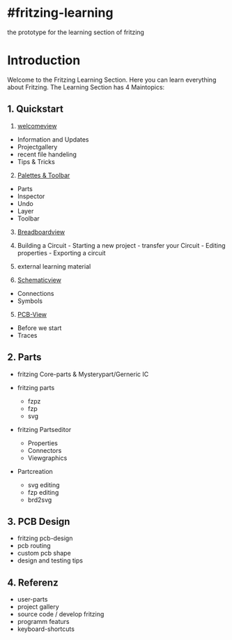 #fritzing-learning
==================================================
the prototype for the learning section of fritzing

# Introduction

Welcome to the Fritzing Learning Section. Here you can learn everything about Fritzing.
The Learning Section has 4 Maintopics:

## 1. Quickstart
1. [welcomeview](01_quickstart/01_welcomeview.md)
  - Information and Updates
  - Projectgallery
  - recent file handeling
  - Tips & Tricks

2. [Palettes & Toolbar](01_quickstart/02_palettes.md)
  - Parts
  - Inspector
  - Undo
  - Layer
  - Toolbar

3. [Breadboardview](01_quickstart/03_breadboardview.md)
  1. Building a Circuit
    - Starting a new project
    - transfer your Circuit
    - Editing properties
    - Exporting a circuit
  2. external learning material

4. [Schematicview](01_quickstart/04_schematicview.md)
  - Connections
  - Symbols

5. [PCB-View](01_quickstart/05_pcbview.md)
  - Before we start
  - Traces



## 2. Parts
- fritzing Core-parts & Mysterypart/Gerneric IC

- fritzing parts
  - fzpz
  - fzp
  - svg

- fritzing Partseditor
  - Properties
  - Connectors
  - Viewgraphics

- Partcreation
  - svg editing
  - fzp editing
  - brd2svg

## 3. PCB Design
- fritzing pcb-design
- pcb routing
- custom pcb shape
- design and testing tips

## 4. Referenz
- user-parts
- project gallery
- source code / develop fritzing
- programm featurs
- keyboard-shortcuts
